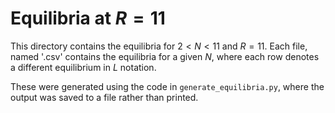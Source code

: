 
# Equilibria at $R = 11$

This directory contains the equilibria for $2 < N < 11$ and $R = 11$. Each file, named '<N>.csv' contains the equilibria for a given $N$, where each row denotes a different equilibrium in $L$ notation.

These were generated using the code in `generate_equilibria.py`, where the output was saved to a file rather than printed.
        